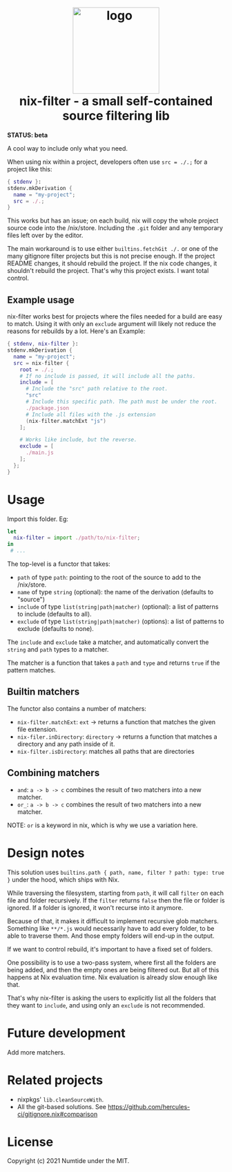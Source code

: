 <h1 align="center">
  <img src="nix-filter.svg" alt="logo" width="200">
  <br>
  nix-filter - a small self-contained source filtering lib
</h1>

**STATUS: beta**

A cool way to include only what you need.

When using nix within a project, developers often use `src = ./.;` for a
project like this:

```nix
{ stdenv }:
stdenv.mkDerivation {
  name = "my-project";
  src = ./.;
}
```

This works but has an issue; on each build, nix will copy the whole project
source code into the /nix/store. Including the `.git` folder and any temporary
files left over by the editor.

The main workaround is to use either `builtins.fetchGit ./.` or one of the
many gitignore filter projects but this is not precise enough. If the
project README changes, it should rebuild the project. If the nix code
changes, it shouldn't rebuild the project. That's why this project exists. I
want total control.

## Example usage

nix-filter works best for projects where the files needed for a build are easy
to match. Using it with only an `exclude` argument will likely not reduce the
reasons for rebuilds by a lot. Here's an Example:

```nix
{ stdenv, nix-filter }:
stdenv.mkDerivation {
  name = "my-project";
  src = nix-filter {
    root = ./.;
    # If no include is passed, it will include all the paths.
    include = [
      # Include the "src" path relative to the root.
      "src"
      # Include this specific path. The path must be under the root.
      ./package.json
      # Include all files with the .js extension
      (nix-filter.matchExt "js")
    ];

    # Works like include, but the reverse.
    exclude = [
      ./main.js
    ];
  };
}
```

# Usage

Import this folder. Eg:

```nix
let
  nix-filter = import ./path/to/nix-filter;
in
 # ...
```

The top-level is a functor that takes:
* `path` of type `path`: pointing to the root of the source to add to the
    /nix/store.
* `name` of type `string` (optional): the name of the derivation (defaults to
    "source")
* `include` of type `list(string|path|matcher)` (optional): a list of patterns to
    include (defaults to all).
* `exclude` of type `list(string|path|matcher)` (options): a list of patterns to
    exclude (defaults to none).

The `include` and `exclude` take a matcher, and automatically convert the `string`
and `path` types to a matcher.

The matcher is a function that takes a `path` and `type` and returns `true` if
the pattern matches.

## Builtin matchers

The functor also contains a number of matchers:

* `nix-filter.matchExt`: `ext` -> returns a function that matches the given file extension.
* `nix-filer.inDirectory`: `directory` -> returns a function that matches a directory and
    any path inside of it.
* `nix-filter.isDirectory`: matches all paths that are directories

## Combining matchers

* `and`: `a -> b -> c`
  combines the result of two matchers into a new matcher.
* `or_`: `a -> b -> c`
  combines the result of two matchers into a new matcher.

NOTE: `or` is a keyword in nix, which is why we use a variation here.

# Design notes

This solution uses `builtins.path { path, name, filter ? path: type: true }`
under the hood, which ships with Nix.

While traversing the filesystem, starting from `path`, it will call `filter`
on each file and folder recursively. If the `filter` returns `false` then the
file or folder is ignored. If a folder is ignored, it won't recurse into it
anymore.

Because of that, it makes it difficult to implement recursive glob matchers.
Something like `**/*.js` would necessarily have to add every folder, to be
able to traverse them. And those empty folders will end-up in the output.

If we want to control rebuild, it's important to have a fixed set of folders.

One possibility is to use a two-pass system, where first all the folders are
being added, and then the empty ones are being filtered out. But all of this
happens at Nix evaluation time. Nix evaluation is already slow enough like
that.

That's why nix-filter is asking the users to explicitly list all the folders
that they want to `include`, and using only an `exclude` is not recommended.

# Future development

Add more matchers.

# Related projects

* nixpkgs' `lib.cleanSourceWith`.
* All the git-based solutions. See https://github.com/hercules-ci/gitignore.nix#comparison

# License

Copyright (c) 2021 Numtide under the MIT.
